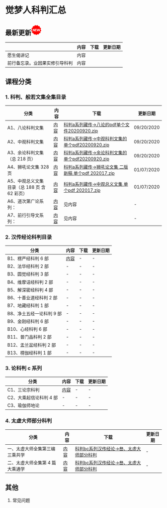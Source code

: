 # 觉梦人科判汇总 

## 最新更新![new](./new-32.png)

|    | 内容  |下载|更新日期|
|---------|---|---|---|
| 愿生偈讲记     | 内容  |
| 前行备忘录。业因果实修引导科判  | 内容  |

## 课程分类

### 1. 科判、般若文集全集目录

|分类|内容|下载|更新日期|
|---------|---|---|---|
|A1、八论科判文集 | [内容](a1.md)|[科判a系列藏传->八论的pdf单个文件20200920.zip](https://cloud.189.cn/t/QZNz63n2IV3y)|09/20/2020|
|A2、中观科判文集|[内容](a2.md)|[科判a系列藏传->中观科判文集的单个pdf20200920.zip](https://cloud.189.cn/t/QZNz63n2IV3y)|09/20/2020|
|A3、余论科判文集（总 218 页） |[内容](a3.md)|[科判a系列藏传->余论科判文集的单个pdf20200920.zip](https://cloud.189.cn/t/QZNz63n2IV3y)|09/20/2020|
|A4、狮吼论文集 328 页|[内容](a4.md)|[科判a系列藏传->狮吼论文集 二版 新稿 单个pdf 202017.zip](https://cloud.189.cn/t/QZNz63n2IV3y)|01/07/2020|
|A5、中观总义文集 目录（总 188 页 含 62 彩页）|[内容](a5.md)|[科判a系列藏传->中观总义文集 单个pdf 202017.zip](https://cloud.189.cn/t/QZNz63n2IV3y)|01/07/2020|
|A6、道次第广论系列：|[内容](a6.md)|见内容|-|
|A7、前行引导文系列：|[内容](a7.md)|见内容|-|


### 2. 汉传经论科判目录

|分类|内容|下载|更新日期|
|---------|---|---|---|
|B1、楞严经科判 6 部|[内容](b1.md)|-|-|
|B2、法华经科判 2 部| -|-|-|
|B3、圆觉经科判 3 部| -|-|-|
|B4、维摩诘经科判 2 部| -|-|-|
|B5、解深密经科判 4 部| -|-|-|
|B6、十善业道经科判 2 部| -|-|-|
|B7、地藏经科判 1 部| -|-|-|
|B8、净土五经一论科判 9 部| -|-|-|
|B9、金刚经科判 6 部| -|-|-|
|B10、心经科判 6 部| -|-|-|
|B11、普门品科判 2 部| -|-|-|
|B12、盂兰盆经科判 2 部| -|-|-|
|B13、楞伽经科判 1 部| -|-|-|

### 3. 论科判 c 系列 

|分类|内容|下载|更新日期|
|---------|---|---|---|
|C1、三论宗科判| [内容](c1.md)|-|-|
|C2、大乘起信论科判 4 部| -|-|-|
|C3、瑜伽师地论 | -|-|-|

### 4. 太虚大师部分科判

|分类|内容|下载|更新日期|
|---------|---|---|---|
|一、太虚大师全集第三编 三乘共学 | [内容](tx1.md)|[科判bc系列汉传经论->叁、太虚大师部分科判](https://cloud.189.cn/t/QZNz63n2IV3y)|-|
|二、太虚大师全集第 4 篇 大乘通学 | [内容](tx2.md)|[科判bc系列汉传经论->叁、太虚大师部分科判](https://cloud.189.cn/t/QZNz63n2IV3y)|-|

## 其他 

1. 常见问题
